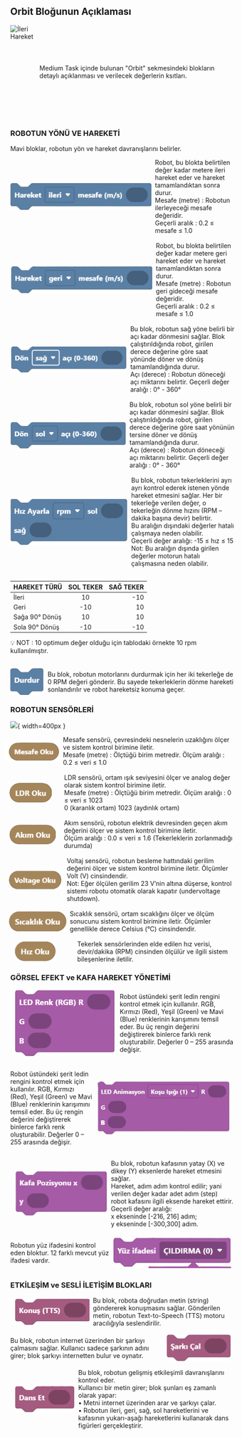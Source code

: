 ## Orbit Bloğunun Açıklaması

<div style="display: flex; align-items: center;">
  <img src="/orbitlab_python/docs/assets/medium_task/orbit.png" alt="İleri Hareket" style="height: 210px; margin-right: 8px;">
  <span>Medium Task içinde bulunan "Orbit" sekmesindeki blokların detaylı açıklanması ve verilecek değerlerin ksıtları.
  </span>
</div>

### ROBOTUN YÖNÜ VE HAREKETİ
Mavi bloklar, robotun yön ve hareket davranışlarını belirler.


<div style="display: flex; align-items: center;">
  <img src="medium_task_folder/assets/ileri.png" alt="İleri Hareket" style="height: 60px; margin-right: 8px;">
  <span>Robot, bu blokta belirtilen değer kadar metere ileri hareket eder ve hareket tamamlandıktan sonra durur. <br>
    Mesafe (metre) : Robotun ilerleyeceği mesafe değeridir. <br>
    Geçerli aralık : 0.2 ≤ mesafe ≤ 1.0
  </span>
</div>
<br>
<div style="display: flex; align-items: center;">
  <img src="medium_task_folder/assets/geri.png" alt="Geri Hareket" style="height: 60px; margin-right: 8px;">
  <span>Robot, bu blokta belirtilen değer kadar metere geri hareket eder ve hareket tamamlandıktan sonra durur. <br>
    Mesafe (metre) : Robotun geri gideceği mesafe değeridir. <br>
    Geçerli aralık : 0.2 ≤ mesafe ≤ 1.0
  </span>
</div>
<br>

<div style="display: flex; align-items: center;">
  <img src="medium_task_folder/assets/sag.png" alt="Sağa dönüş" style="height: 60px; margin-right: 8px;">
  <span>Bu blok, robotun sağ yöne belirli bir açı kadar dönmesini sağlar. Blok çalıştırıldığında robot, girilen derece değerine göre saat yönünde döner ve dönüş tamamlandığında durur. <br>
    Açı (derece) : Robotun döneceği açı miktarını belirtir.
    Geçerli değer aralığı : 0° - 360°

  </span>
</div>
<br>
<div style="display: flex; align-items: center;">
  <img src="medium_task_folder/assets/sol.png" alt="Sola dönüş" style="height: 60px; margin-right: 8px;">
  <span>Bu blok, robotun sol yöne belirli bir açı kadar dönmesini sağlar. Blok çalıştırıldığında robot, girilen derece değerine göre saat yönünün tersine döner ve dönüş tamamlandığında durur. <br>
    Açı (derece) : Robotun döneceği açı miktarını belirtir.
    Geçerli değer aralığı : 0° - 360°

  </span>
</div>

<br>

<div style="display: flex; align-items: center;">
  <img src="medium_task_folder/assets/rpm.png" alt="Tekerlek ile hız Kontrolü" style="height: 105px; margin-right: 8px;">
  <span>Bu blok, robotun tekerleklerini ayrı ayrı kontrol ederek istenen yönde hareket etmesini sağlar.
    Her bir tekerleğe verilen değer, o tekerleğin dönme hızını (RPM – dakika başına devir) belirtir. <br>
    Bu aralığın dışındaki değerler hatalı çalışmaya neden olabilir. <br>
    Geçerli değer aralığı: -15 ≤ hız ≤ 15 <br>
    Not: Bu aralığın dışında girilen değerler motorun hatalı çalışmasına neden olabilir.
  </span>
</div>

<br>

| HAREKET  TÜRÜ   | SOL TEKER   | SAĞ TEKER   |
|:----------------|:-----------:|------------:|
|İleri            |  10         | -10         |
|Geri             | -10         |  10         |
|Sağa 90° Dönüş   |  10         |  10         |
|Sola 90° Dönüş   | -10         | -10         |

💡 NOT : 10 optimum değer olduğu için tablodaki örnekte 10 rpm kullanılmıştır.

<br>

<div style="display: flex; align-items: center;">
  <img src="medium_task_folder/assets/durdur.png" alt="Tekerlek ile hız Kontrolü" style="height: 60px; margin-right: 8px; margin-left : -2px">
  <span>Bu blok, robotun motorlarını durdurmak için her iki tekerleğe de 0 RPM değeri gönderir.
    Bu sayede tekerleklerin dönme hareketi sonlandırılır ve robot hareketsiz konuma geçer.
  </span>
</div>

### ROBOTUN SENSÖRLERİ

![](/orbitlab_python/docs/medium_task_folder/assets/sensor_with_orbit_dark.png){ width=400px }



<div style="display: flex; align-items: center;">
  <img src="medium_task_folder/assets/mesafe.png" alt="Tekerlek ile hız Kontrolü" style="height: 50px; margin-right: 8px; margin-left : -10px">
  <span>Mesafe sensörü, çevresindeki nesnelerin uzaklığını ölçer ve sistem kontrol birimine iletir. <br>
  Mesafe (metre) : Ölçtüğü birim metredir.
  Ölçüm aralığı : 0.2 ≤ veri ≤ 1.0
  </span>
</div>

<br>

<div style="display: flex; align-items: center;">
  <img src="medium_task_folder/assets/ldr.png" alt="Tekerlek ile hız Kontrolü" style="height: 45px; margin-right: 8px; margin-left : -2px">
  <span style="margin-left : 20px">LDR sensörü, ortam ışık seviyesini ölçer ve analog değer olarak sistem kontrol birimine iletir.<br>
  Mesafe (metre) : Ölçtüğü birim metredir.
  Ölçüm aralığı : 0 ≤ veri ≤ 1023 <br>
    0 (karanlık ortam)
    1023 (aydınlık ortam)
  </span>
</div>

<br> 

<div style="display: flex; align-items: center;">
  <img src="./medium_task_folder/assets/akim.png" alt="Tekerlek ile hız Kontrolü" style="height: 45px; margin-right: 8px; margin-left : -2px">
  <span style="margin-left : 10px">Akım sensörü, robotun elektrik devresinden geçen akım değerini ölçer ve sistem kontrol birimine iletir.<br>
    Ölçüm aralığı :  0.0 ≤ veri ≤ 1.6 (Tekerleklerin zorlanmadığı durumda) <br>
   
  </span>
</div>

<br>

<div style="display: flex; align-items: center;">
  <img src="./medium_task_folder/assets/voltage.png" alt="Tekerlek ile hız Kontrolü" style="height: 45px; margin-right: 8px; margin-left : -4px">
  <span style="margin-left : 4px">Voltaj sensörü, robotun besleme hattındaki gerilim değerini ölçer ve sistem kontrol birimine iletir. Ölçümler Volt (V) cinsindendir. <br>
  Not: Eğer ölçülen gerilim 23 V’nin altına düşerse, kontrol sistemi robotu otomatik olarak kapatır (undervoltage shutdown).
   
  </span>
</div>

<br>

<div style="display: flex; align-items: center;">
  <img src="./medium_task_folder/assets/sicaklik.png" alt="Tekerlek ile hız Kontrolü" style="height: 45px; margin-right: 8px; margin-left : -3px">
  <span>Sıcaklık sensörü, ortam sıcaklığını ölçer ve ölçüm sonucunu sistem kontrol birimine iletir. Ölçümler genellikle derece Celsius (°C) cinsindendir. <br>
    
   
  </span>
</div>

<br>

<div style="display: flex; align-items: center;">
  <img src="./medium_task_folder/assets/hiz.png" alt="Tekerlek ile hız Kontrolü" style="height: 45px; margin-right: 8px; margin-left : 10px">
  <span style="margin-left : 40px">Tekerlek sensörlerinden elde edilen hız verisi, devir/dakika (RPM) cinsinden ölçülür ve ilgili sistem bileşenlerine iletilir.<br>
   
  </span>
</div>

### GÖRSEL EFEKT ve KAFA HAREKET YÖNETİMİ


<div style="display: flex; align-items: center;">
  <img src="./medium_task_folder/assets/rgb.png" alt="Tekerlek ile hız Kontrolü" style="height: 150px; margin-right: 8px; margin-left : 10px">
  <span>Robot üstündeki şerit ledin rengini kontrol etmek için kullanılır.
    RGB, Kırmızı (Red), Yeşil (Green) ve Mavi (Blue) renklerinin
    karışımını temsil eder. Bu üç rengin değerini değiştirerek
    binlerce farklı renk oluşturabilir. Değerler 0 – 255 arasında
    değişir.<br>
   
  </span>
</div>

<br>

<div style="display: flex; align-items: center;">
  
  <span>Robot üstündeki şerit ledin rengini kontrol etmek için kullanılır.
    RGB, Kırmızı (Red), Yeşil (Green) ve Mavi (Blue) renklerinin
    karışımını temsil eder. Bu üç rengin değerini değiştirerek
    binlerce farklı renk oluşturabilir. Değerler 0 – 255 arasında
    değişir.<br>
   
  </span>
  <img src="./medium_task_folder/assets/animation_rgb.png" alt="Tekerlek ile hız Kontrolü" style="height: 120px; margin-right: 8px; margin-left : 10px">
</div>

<br>

<div style="display: flex; align-items: center;">
  <img src="./medium_task_folder/assets/kafa.png" alt="Tekerlek ile hız Kontrolü" style="height: 100px; margin-right: 8px; margin-left : 10px">
  <span>Bu blok, robotun kafasının yatay (X) ve dikey (Y) eksenlerde hareket etmesini sağlar. <br>
  Hareket, adım adım kontrol edilir; yani verilen değer
  kadar adet adım (step) robot kafasını ilgili eksende
  hareket ettirir.<br>
  Geçerli değer aralığı: <br>
  x ekseninde [-216, 216] adım; <br>
  y ekseninde [-300,300] adım.
   
  </span>
</div>

<br>

<div style="display: flex; align-items: center;">
  
  <span>Robotun yüz ifadesini kontrol eden bloktur. 12 farklı
mevcut yüz ifadesi vardır.<br>
   
  </span>
  <img src="./medium_task_folder/assets/yuz_ifadesi.png" alt="Tekerlek ile hız Kontrolü" style="height: 70px; margin-right: 8px; margin-left : 10px">
</div>

### ETKİLEŞİM ve SESLİ İLETİŞİM BLOKLARI

<div style="display: flex; align-items: center;">
  <img src="./medium_task_folder/assets/konus.png" alt="Tekerlek ile hız Kontrolü" style="height: 60px; margin-right: 8px; margin-left : 10px">
  <span>Bu blok, robota doğrudan metin (string) göndererek konuşmasını sağlar. Gönderilen metin, robotun Text-to-Speech (TTS) motoru aracılığıyla seslendirilir.
  </span>
</div>

<br>

<div style="display: flex; align-items: center;">
  <span>Bu blok, robotun internet üzerinden bir şarkıyı çalmasını sağlar. Kullanıcı sadece şarkının adını girer; blok şarkıyı internetten bulur ve oynatır.
</span>
 <img src="./medium_task_folder/assets/sarki.png" alt="Tekerlek ile hız Kontrolü" style="height: 60px; margin-right: 8px; margin-left : 10px">
</div>

<br>
<div style="display: flex; align-items: center;">
  <img src="./medium_task_folder/assets/danset.png" alt="Tekerlek ile hız Kontrolü" style="height: 60px; margin-right: 8px; margin-left : 10px">
  <span>Bu blok, robotun gelişmiş etkileşimli davranışlarını kontrol eder. <br>
        Kullanıcı bir metin girer; blok şunları eş zamanlı olarak yapar: <br>
• Metni internet üzerinden arar ve şarkıyı çalar. <br>
• Robotun ileri, geri, sağ, sol hareketlerini ve kafasının yukarı-aşağı
hareketlerini kullanarak dans figürleri gerçekleştirir.
<br>
   
  </span>
</div>
